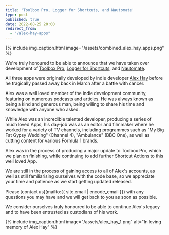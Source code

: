 ```yaml
---
title: 'Toolbox Pro, Logger for Shortcuts, and Nautomate'
type: post
published: true
date: 2022-08-25 20:00
redirect_from:
  - "/alex-hay-apps"
---
```


{% include img_caption.html image="/assets/combined_alex_hay_apps.png" %}

We're truly honoured to be able to announce that we have taken over development of [Toolbox Pro](https://toolboxpro.app), [Logger for Shortcuts](https://shortcutslogger.dev), and [Nautomate](https://www.nautomate.app).

All three apps were originally developed by indie developer [Alex Hay](https://alexhay.dev) before he tragically passed away back in March after a battle with cancer.

Alex was a well loved member of the indie development community, featuring on numerous podcasts and articles. He was always known as being a kind and generous man, being willing to share his time and knowledge with anyone who asked.

While Alex was an incredible talented developer, producing a series of much loved Apps, his day-job was as an editor and filmmaker where he worked for a variety of TV channels, including programmes such as "My Big Fat Gypsy Wedding" (Channel 4), "Ambulance" (BBC One), as well as cutting content for various Formula 1 brands.

Alex was in the process of producing a major update to Toolbox Pro, which we plan on finishing, while continuing to add further Shortcut Actions to this well loved App.

We are still in the process of gaining access to all of Alex's accounts, as well as still familiarising ourselves with the code base, so we appreciate your time and patience as we start getting updated released.

Please [contact us](mailto:{{ site.email | encode_email }}) with any questions you may have and we will get back to you as soon as possible.

We consider ourselves truly honoured to be able to continue Alex's legacy and to have been entrusted as custodians of his work.

{% include img_caption.html image="/assets/alex_hay_1.png" alt="In loving memory of Alex Hay" %}

